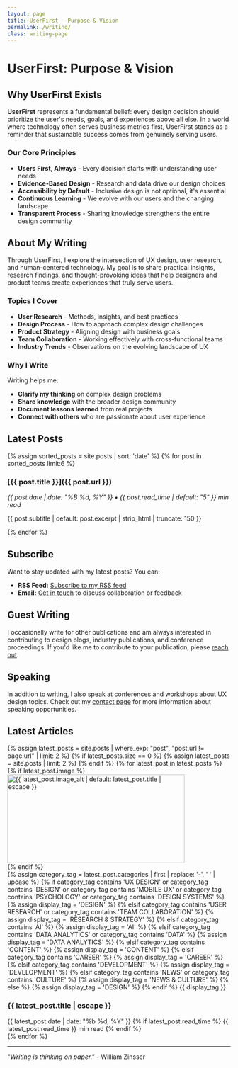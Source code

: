 ```yaml
---
layout: page
title: UserFirst - Purpose & Vision
permalink: /writing/
class: writing-page
---
```


# UserFirst: Purpose & Vision

## Why UserFirst Exists

**UserFirst** represents a fundamental belief: every design decision should prioritize the user's needs, goals, and experiences above all else. In a world where technology often serves business metrics first, UserFirst stands as a reminder that sustainable success comes from genuinely serving users.

### Our Core Principles

- **Users First, Always** - Every decision starts with understanding user needs
- **Evidence-Based Design** - Research and data drive our design choices
- **Accessibility by Default** - Inclusive design is not optional, it's essential
- **Continuous Learning** - We evolve with our users and the changing landscape
- **Transparent Process** - Sharing knowledge strengthens the entire design community

## About My Writing

Through UserFirst, I explore the intersection of UX design, user research, and human-centered technology. My goal is to share practical insights, research findings, and thought-provoking ideas that help designers and product teams create experiences that truly serve users.

### Topics I Cover

- **User Research** - Methods, insights, and best practices
- **Design Process** - How to approach complex design challenges
- **Product Strategy** - Aligning design with business goals
- **Team Collaboration** - Working effectively with cross-functional teams
- **Industry Trends** - Observations on the evolving landscape of UX

### Why I Write

Writing helps me:
- **Clarify my thinking** on complex design problems
- **Share knowledge** with the broader design community
- **Document lessons learned** from real projects
- **Connect with others** who are passionate about user experience

## Latest Posts

{% assign sorted_posts = site.posts | sort: 'date' %}
{% for post in sorted_posts limit:6 %}
### [{{ post.title }}]({{ post.url }})
*{{ post.date | date: "%B %d, %Y" }} • {{ post.read_time | default: "5" }} min read*

{{ post.subtitle | default: post.excerpt | strip_html | truncate: 150 }}

{% endfor %}

## Subscribe

Want to stay updated with my latest posts? You can:

- **RSS Feed:** [Subscribe to my RSS feed](/feed.xml)
- **Email:** [Get in touch](mailto:hello@haiderali.co) to discuss collaboration or feedback

## Guest Writing

I occasionally write for other publications and am always interested in contributing to design blogs, industry publications, and conference proceedings. If you'd like me to contribute to your publication, please [reach out](/contact/).

## Speaking

In addition to writing, I also speak at conferences and workshops about UX design topics. Check out my [contact page](/contact/) for more information about speaking opportunities.

<!-- Latest Articles Section -->
<section class="related-posts">
    <h2 class="related-posts-title">Latest Articles</h2>
    <div class="related-posts-grid">
        {% assign latest_posts = site.posts | where_exp: "post", "post.url != page.url" | limit: 2 %}
        {% if latest_posts.size == 0 %}
            {% assign latest_posts = site.posts | limit: 2 %}
        {% endif %}
        {% for latest_post in latest_posts %}
        <article class="related-post-card">
            {% if latest_post.image %}
            <div class="related-post-image">
                <img src="{{ latest_post.image }}" alt="{{ latest_post.image_alt | default: latest_post.title | escape }}" loading="lazy" width="400" height="200">
            </div>
            {% endif %}
            <div class="related-post-content">
                {% assign category_tag = latest_post.categories | first | replace: '-', ' ' | upcase %}
                {% if category_tag contains 'UX DESIGN' or category_tag contains 'DESIGN' or category_tag contains 'MOBILE UX' or category_tag contains 'PSYCHOLOGY' or category_tag contains 'DESIGN SYSTEMS' %}
                    {% assign display_tag = 'DESIGN' %}
                {% elsif category_tag contains 'USER RESEARCH' or category_tag contains 'TEAM COLLABORATION' %}
                    {% assign display_tag = 'RESEARCH & STRATEGY' %}
                {% elsif category_tag contains 'AI' %}
                    {% assign display_tag = 'AI' %}
                {% elsif category_tag contains 'DATA ANALYTICS' or category_tag contains 'DATA' %}
                    {% assign display_tag = 'DATA ANALYTICS' %}
                {% elsif category_tag contains 'CONTENT' %}
                    {% assign display_tag = 'CONTENT' %}
                {% elsif category_tag contains 'CAREER' %}
                    {% assign display_tag = 'CAREER' %}
                {% elsif category_tag contains 'DEVELOPMENT' %}
                    {% assign display_tag = 'DEVELOPMENT' %}
                {% elsif category_tag contains 'NEWS' or category_tag contains 'CULTURE' %}
                    {% assign display_tag = 'NEWS & CULTURE' %}
                {% else %}
                    {% assign display_tag = 'DESIGN' %}
                {% endif %}
                <span class="unified-tag card-element-spacing">{{ display_tag }}</span>
                <h3 class="related-post-title card-element-spacing">
                    <a href="{{ latest_post.url | relative_url }}">{{ latest_post.title | escape }}</a>
                </h3>
                <div class="related-post-meta card-element-spacing">
                    <span class="related-post-date">{{ latest_post.date | date: "%b %d, %Y" }}</span>
                    {% if latest_post.read_time %}
                    <span class="related-post-read-time">{{ latest_post.read_time }} min read</span>
                    {% endif %}
                </div>
            </div>
        </article>
        {% endfor %}
    </div>
</section>

---

*"Writing is thinking on paper."* - William Zinsser
